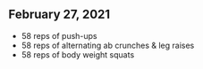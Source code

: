 ## February 27, 2021

- 58 reps of push-ups
- 58 reps of alternating ab crunches & leg raises
- 58 reps of body weight squats
